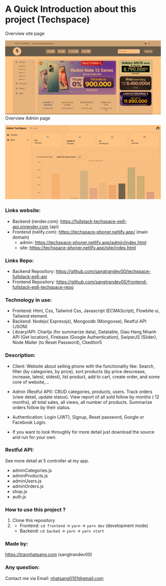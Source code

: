 # A Quick Introduction about this project (Techspace)
Overview site page

[![Frontend Site Techspace](./images/frontend-site-techspace.png)](#anchor-name)
Overview Admin page

[![Frontend Site Techspace](./images/admin-techspace.png)](#anchor-name)
### Links website:
+ Backend (render.com): https://fullstack-techspace-es6-api.onrender.com (api)
+ Frontend (nelify.com): https://techspace-phoner.netlify.app/ (main domain)
  + admin: https://techspace-phoner.netlify.app/admin/index.html
  + site: https://techspace-phoner.netlify.app/site/index.html

### Links Repo:
+ Backend Repository: https://github.com/sangtrandev00/techspace-fullstack-es6-api
+ Frontend Repository: https://github.com/sangtrandev00/frontend-fullstack-es6-techspace-repo

### Technology in use: 

- Frontend: Html, Css, Tailwind Css, Javascript (ECMAScript), Flowbite ui, Tailwind element.
- Backend: Nodejs( Expressjs), Mongoodb (Mongoose), Restful API (JSON)
- Library/API: Chartjs (for summarize data), Datatable, Giao Hang Nhanh API (Get location), Firebase (Google Authentication), SwiperJS (Slider), Node Mailer (to Reset Password), Ckeditor5

### Description: 
- Client: Website about selling phone with the functionality like: Search, filter (by categories, by price), sort products (by price descrease, increase, latest, oldest), list product, add to cart, create order, and some core of website,...
- Admin (Restful API): CRUD categories, products, users. Track orders (view detail, update status). View report of all sold follow by months ( 12 months), all total sales, all views, all number of products. Summarize orders follow by their status. 
- Authentication:  Login (JWT), Signup, Reset password, Google or Facebook Login.

- If you want to look throughly for more detail just download the source and run for your own.
### Restful API: 
See more detail at 5 controller at my app.

+ adminCategories.js
+ adminProducts.js
+ adminUsers.js
+ adminOrders.js
+ shop.js
+ auth.js

### How to use this project ?
1. Clone this repository
2. + Frontend: `cd frontend` -> `yarn` -> `yarn dev` (development mode)
    + Backend: `cd backed` -> `yarn` -> `yarn start`

### Made by:
https://trannhatsang.com (sangtrandev00)


### Any question: 
Contact me via Email: nhatsang0101@gmail.com


